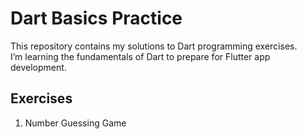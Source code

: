 # Dart Basics Practice

This repository contains my solutions to Dart programming exercises.  
I’m learning the fundamentals of Dart to prepare for Flutter app development.  

## Exercises
1. Number Guessing Game  

<!--
2. Multiplication Table  
3. Shopping Cart  
4. ATM Machine Simulation  
5. FizzBuzz with a Twist  
-->
